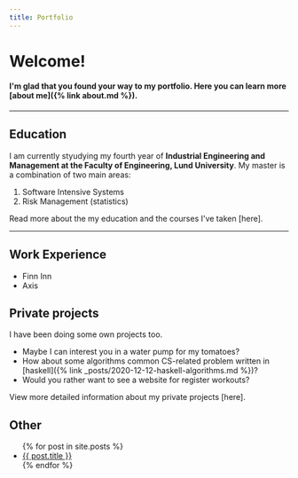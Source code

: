 ```yaml
---
title: Portfolio
---
```

# Welcome! 

#### I'm glad that you found your way to my portfolio. Here you can learn more [about me]({% link about.md %}).

--- 

## Education
I am currently styudying my fourth year of **Industrial Engineering and Management at the Faculty of Engineering, Lund University**. My master is a combination of two main areas:  
1. Software Intensive Systems 
2. Risk Management (statistics)

Read more about the my education and the courses I've taken [here]. 

---

## Work Experience 
- Finn Inn 
- Axis 

## Private projects
I have been doing some own projects too.
- Maybe I can interest you in a water pump for my tomatoes? 
- How about some algorithms common CS-related problem written in [haskell]({% link _posts/2020-12-12-haskell-algorithms.md %})? 
- Would you rather want to see a website for register workouts? 

View more detailed information about my private projects [here]. 

## Other 

<ul>
  {% for post in site.posts %}
    <li>
      <a href="{{ post.url }}">{{ post.title }}</a>
    </li>
  {% endfor %}
</ul>
